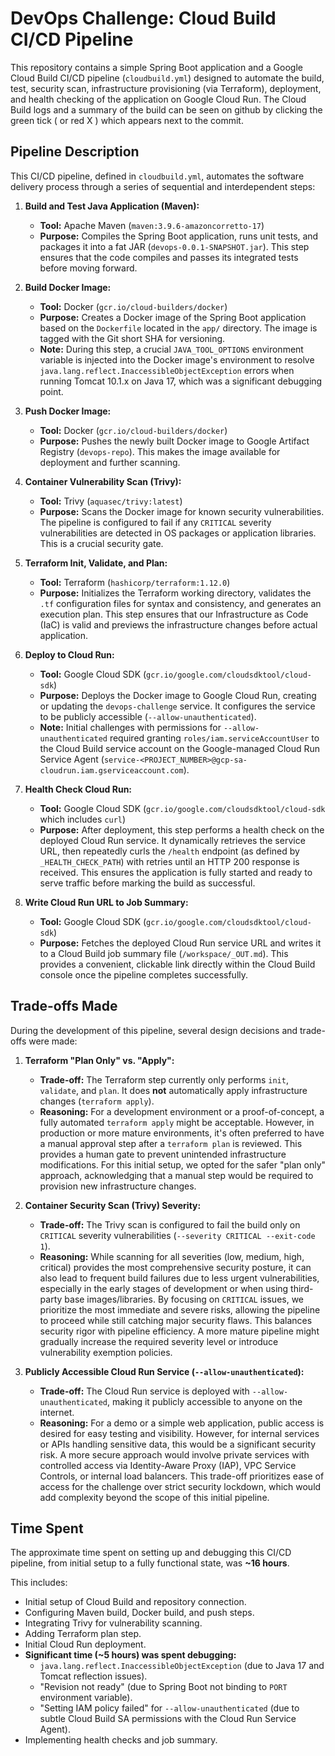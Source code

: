 # DevOps Challenge: Cloud Build CI/CD Pipeline

This repository contains a simple Spring Boot application and a Google Cloud Build CI/CD pipeline (`cloudbuild.yml`) designed to automate the build, test, security scan, infrastructure provisioning (via Terraform), deployment, and health checking of the application on Google Cloud Run. The Cloud Build logs and a summary of the build can be seen on github by clicking the green tick ( or red X ) which appears next to the commit.   



## Pipeline Description

This CI/CD pipeline, defined in `cloudbuild.yml`, automates the software delivery process through a series of sequential and interdependent steps:

1.  **Build and Test Java Application (Maven):**
    * **Tool:** Apache Maven (`maven:3.9.6-amazoncorretto-17`)
    * **Purpose:** Compiles the Spring Boot application, runs unit tests, and packages it into a fat JAR (`devops-0.0.1-SNAPSHOT.jar`). This step ensures that the code compiles and passes its integrated tests before moving forward.

2.  **Build Docker Image:**
    * **Tool:** Docker (`gcr.io/cloud-builders/docker`)
    * **Purpose:** Creates a Docker image of the Spring Boot application based on the `Dockerfile` located in the `app/` directory. The image is tagged with the Git short SHA for versioning.
    * **Note:** During this step, a crucial `JAVA_TOOL_OPTIONS` environment variable is injected into the Docker image's environment to resolve `java.lang.reflect.InaccessibleObjectException` errors when running Tomcat 10.1.x on Java 17, which was a significant debugging point.

3.  **Push Docker Image:**
    * **Tool:** Docker (`gcr.io/cloud-builders/docker`)
    * **Purpose:** Pushes the newly built Docker image to Google Artifact Registry (`devops-repo`). This makes the image available for deployment and further scanning.

4.  **Container Vulnerability Scan (Trivy):**
    * **Tool:** Trivy (`aquasec/trivy:latest`)
    * **Purpose:** Scans the Docker image for known security vulnerabilities. The pipeline is configured to fail if any `CRITICAL` severity vulnerabilities are detected in OS packages or application libraries. This is a crucial security gate.

5.  **Terraform Init, Validate, and Plan:**
    * **Tool:** Terraform (`hashicorp/terraform:1.12.0`)
    * **Purpose:** Initializes the Terraform working directory, validates the `.tf` configuration files for syntax and consistency, and generates an execution plan. This step ensures that our Infrastructure as Code (IaC) is valid and previews the infrastructure changes before actual application.

6.  **Deploy to Cloud Run:**
    * **Tool:** Google Cloud SDK (`gcr.io/google.com/cloudsdktool/cloud-sdk`)
    * **Purpose:** Deploys the Docker image to Google Cloud Run, creating or updating the `devops-challenge` service. It configures the service to be publicly accessible (`--allow-unauthenticated`).
    * **Note:** Initial challenges with permissions for `--allow-unauthenticated` required granting `roles/iam.serviceAccountUser` to the Cloud Build service account on the Google-managed Cloud Run Service Agent (`service-<PROJECT_NUMBER>@gcp-sa-cloudrun.iam.gserviceaccount.com`).

7.  **Health Check Cloud Run:**
    * **Tool:** Google Cloud SDK (`gcr.io/google.com/cloudsdktool/cloud-sdk` which includes `curl`)
    * **Purpose:** After deployment, this step performs a health check on the deployed Cloud Run service. It dynamically retrieves the service URL, then repeatedly curls the `/health` endpoint (as defined by `_HEALTH_CHECK_PATH`) with retries until an HTTP 200 response is received. This ensures the application is fully started and ready to serve traffic before marking the build as successful.

8.  **Write Cloud Run URL to Job Summary:**
    * **Tool:** Google Cloud SDK (`gcr.io/google.com/cloudsdktool/cloud-sdk`)
    * **Purpose:** Fetches the deployed Cloud Run service URL and writes it to a Cloud Build job summary file (`/workspace/_OUT.md`). This provides a convenient, clickable link directly within the Cloud Build console once the pipeline completes successfully.

## Trade-offs Made

During the development of this pipeline, several design decisions and trade-offs were made:

1.  **Terraform "Plan Only" vs. "Apply":**
    * **Trade-off:** The Terraform step currently only performs `init`, `validate`, and `plan`. It does **not** automatically apply infrastructure changes (`terraform apply`).
    * **Reasoning:** For a development environment or a proof-of-concept, a fully automated `terraform apply` might be acceptable. However, in production or more mature environments, it's often preferred to have a manual approval step after a `terraform plan` is reviewed. This provides a human gate to prevent unintended infrastructure modifications. For this initial setup, we opted for the safer "plan only" approach, acknowledging that a manual step would be required to provision new infrastructure changes.

2.  **Container Security Scan (Trivy) Severity:**
    * **Trade-off:** The Trivy scan is configured to fail the build only on `CRITICAL` severity vulnerabilities (`--severity CRITICAL --exit-code 1`).
    * **Reasoning:** While scanning for all severities (low, medium, high, critical) provides the most comprehensive security posture, it can also lead to frequent build failures due to less urgent vulnerabilities, especially in the early stages of development or when using third-party base images/libraries. By focusing on `CRITICAL` issues, we prioritize the most immediate and severe risks, allowing the pipeline to proceed while still catching major security flaws. This balances security rigor with pipeline efficiency. A more mature pipeline might gradually increase the required severity level or introduce vulnerability exemption policies.

3.  **Publicly Accessible Cloud Run Service (`--allow-unauthenticated`):**
    * **Trade-off:** The Cloud Run service is deployed with `--allow-unauthenticated`, making it publicly accessible to anyone on the internet.
    * **Reasoning:** For a demo or a simple web application, public access is desired for easy testing and visibility. However, for internal services or APIs handling sensitive data, this would be a significant security risk. A more secure approach would involve private services with controlled access via Identity-Aware Proxy (IAP), VPC Service Controls, or internal load balancers. This trade-off prioritizes ease of access for the challenge over strict security lockdown, which would add complexity beyond the scope of this initial pipeline.

## Time Spent

The approximate time spent on setting up and debugging this CI/CD pipeline, from initial setup to a fully functional state, was **~16 hours**.

This includes:

* Initial setup of Cloud Build and repository connection.
* Configuring Maven build, Docker build, and push steps.
* Integrating Trivy for vulnerability scanning.
* Adding Terraform plan step.
* Initial Cloud Run deployment.
* **Significant time (~5 hours) was spent debugging:**
    * `java.lang.reflect.InaccessibleObjectException` (due to Java 17 and Tomcat reflection issues).
    * "Revision not ready" (due to Spring Boot not binding to `PORT` environment variable).
    * "Setting IAM policy failed" for `--allow-unauthenticated` (due to subtle Cloud Build SA permissions with the Cloud Run Service Agent).
* Implementing health checks and job summary.

